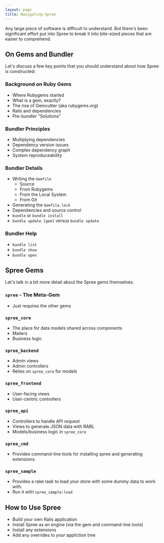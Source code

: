 ```yaml
---
layout: page
title: Navigating Spree
---
```


Any large piece of software is difficult to understand. But there's been significant effort put into Spree to break it into bite-sized pieces that are easier to comprehend.

## On Gems and Bundler

Let's discuss a few key points that you should understand about how Spree is constructed:

### Background on Ruby Gems

* Where Rubygems started
* What is a gem, exactly?
* The rise of Gemcutter (aka rubygems.org)
* Rails and dependencies
* Pre-bundler "Solutions"

### Bundler Principles

* Multiplying dependencies
* Dependency version issues
* Complex dependency graph
* System reproduceability

### Bundler Details

* Writing the `Gemfile`
  * Source
  * From Rubygems
  * From the Local System
  * From Git
* Generating the `Gemfile.lock`
* Dependencies and source control
* `bundle` or `bundle install`
* `bundle update [gem]` versus `bundle update`

### Bundler Help

* `bundle list`
* `bundle show`
* `bundle open`

## Spree Gems

Let's talk in a bit more detail about the Spree gems themselves.

### `spree` - The Meta-Gem

* Just requires the other gems

### `spree_core`

* The place for data models shared across components
* Mailers
* Business logic

### `spree_backend`

* Admin views
* Admin controllers
* Relies on `spree_core` for models

### `spree_frontend`

* User-facing views
* User-centric controllers

### `spree_api`

* Controllers to handle API request
* Views to generate JSON data with RABL
* Models/business logic in `spree_core`

### `spree_cmd`

* Provides command-line tools for installing spree and generating extensions.

### `spree_sample`

* Provides a rake task to load your store with some dummy data to work with.
* Run it with `spree_sample:load`

## How to Use Spree

* Build your own Rails application
* Install Spree as an engine (via the gem and command-line tools)
* Install any extensions
* Add any overrides to *your* appliction tree
